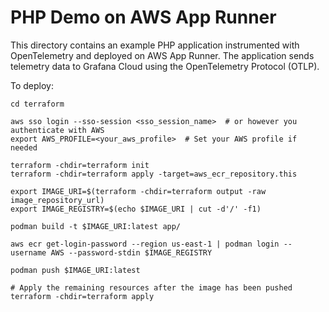 # PHP Demo on AWS App Runner

This directory contains an example PHP application instrumented with OpenTelemetry and deployed on AWS App Runner. The application sends telemetry data to Grafana Cloud using the OpenTelemetry Protocol (OTLP).

To deploy:

```shell
cd terraform

aws sso login --sso-session <sso_session_name>  # or however you authenticate with AWS
export AWS_PROFILE=<your_aws_profile>  # Set your AWS profile if needed

terraform -chdir=terraform init
terraform -chdir=terraform apply -target=aws_ecr_repository.this

export IMAGE_URI=$(terraform -chdir=terraform output -raw image_repository_url)
export IMAGE_REGISTRY=$(echo $IMAGE_URI | cut -d'/' -f1)

podman build -t $IMAGE_URI:latest app/

aws ecr get-login-password --region us-east-1 | podman login --username AWS --password-stdin $IMAGE_REGISTRY

podman push $IMAGE_URI:latest

# Apply the remaining resources after the image has been pushed
terraform -chdir=terraform apply
```
